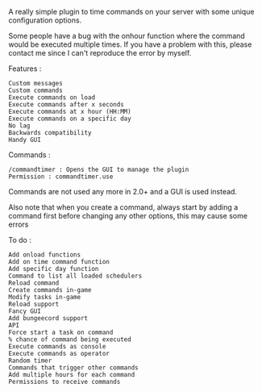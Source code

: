 A really simple plugin to time commands on your server with some unique configuration options.

Some people have a bug with the onhour function where the command would be executed multiple times. If you have a problem with this, please contact me since I can't reproduce the error by myself.


Features :

    Custom messages
    Custom commands
    Execute commands on load
    Execute commands after x seconds
    Execute commands at x hour (HH:MM)
    Execute commands on a specific day
    No lag
    Backwards compatibility
    Handy GUI


Commands :

    /commandtimer : Opens the GUI to manage the plugin
    Permission : commandtimer.use


Commands are not used any more in 2.0+ and a GUI is used instead.

Also note that when you create a command, always start by adding a command first before changing any other options, this may cause some errors


To do :

    Add onload functions
    Add on time command function
    Add specific day function
    Command to list all loaded schedulers
    Reload command
    Create commands in-game
    Modify tasks in-game
    Reload support
    Fancy GUI
    Add bungeecord support
    API
    Force start a task on command
    % chance of command being executed
    Execute commands as console
    Execute commands as operator
    Random timer
    Commands that trigger other commands
    Add multiple hours for each command
    Permissions to receive commands
